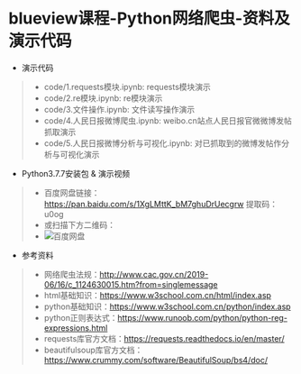 # blueview课程-Python网络爬虫-资料及演示代码

* 演示代码

> * code/1.requests模块.ipynb: requests模块演示
> * code/2.re模块.ipynb: re模块演示
> * code/3.文件操作.ipynb: 文件读写操作演示
> * code/4.人民日报微博爬虫.ipynb: weibo.cn站点人民日报官微微博发帖抓取演示
> * code/5.人民日报微博分析与可视化.ipynb: 对已抓取到的微博发帖作分析与可视化演示

* Python3.7.7安装包 & 演示视频

> * 百度网盘链接：<https://pan.baidu.com/s/1XgLMttK_bM7ghuDrUecgrw> 提取码：u0og
> * 或扫描下方二维码：
> * ![百度网盘](https://i.loli.net/2020/05/06/Rqr5fHKGJonte49.jpg)

* 参考资料

> * 网络爬虫法规：<http://www.cac.gov.cn/2019-06/16/c_1124630015.htm?from=singlemessage>
> * html基础知识：<https://www.w3school.com.cn/html/index.asp>
> * python基础知识：<https://www.w3school.com.cn/python/index.asp>
> * python正则表达式：<https://www.runoob.com/python/python-reg-expressions.html>
> * requests库官方文档：<https://requests.readthedocs.io/en/master/>
> * beautifulsoup库官方文档：<https://www.crummy.com/software/BeautifulSoup/bs4/doc/>
